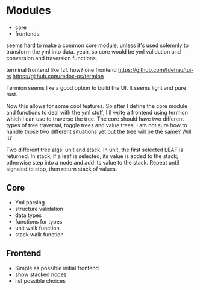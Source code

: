 # Modules
- core
- frontends

seems hard to make a common core module, unless it's used solemnly to transform the yml into data.
yeah, so core would be yml validation and conversion and traversion functions.

terminal frontend like fzf. how?
one frontend
https://github.com/fdehau/tui-rs
https://github.com/redox-os/termion

Termion seems like a good option to build the UI.
It seems light and pure rust.

Now this allows for some cool features.
So after I define the core module and functions to deal with the yml stuff, I'll write a frontend using termion which I can use to traverse the tree.
The core should have two different types of tree traversal, toggle trees and value trees.
I am not sure how to handle those two different situations yet but the tree will be the same? Will it?

Two different tree algs: unit and stack.
In unit, the first selected LEAF is returned.
In stack, if a leaf is selected, its value is added to the stack; otherwise step into a node and add its value to the stack. Repeat until signaled to stop, then return stack of values.

## Core
- Yml parsing
- structure validation
- data types
- functions for types
- unit walk function
- stack walk function

## Frontend
- Simple as possible initial frontend
- show stacked nodes
- list possible choices
